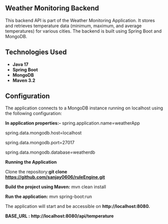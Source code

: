 ## Weather Monitoring Backend

This backend API is part of the Weather Monitoring Application. 
It stores and retrieves temperature data (minimum, maximum, and average temperatures) for various cities.
The backend is built using Spring Boot and MongoDB.

## Technologies Used
- **Java 17**
- **Spring Boot**
- **MongoDB**
- **Maven 3.2**

## Configuration

The application connects to a MongoDB instance running on localhost using the following configuration:

**In application properties:-**
spring.application.name=weatherApp

spring.data.mongodb.host=localhost

spring.data.mongodb.port=27017

spring.data.mongodb.database=weatherdb


**Running the Application**

Clone the repository:**git clone https://github.com/sanjay0606/ruleEngine.git**

**Build the project using Maven:** mvn clean install

**Run the application:** mvn spring-boot:run

The application will start and be accessible on **http://localhost:8080.**

**BASE_URL : http://localhost:8080/api/temperature**
